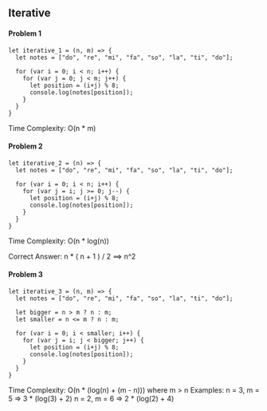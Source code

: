 ## Iterative

#### Problem 1
```
let iterative_1 = (n, m) => {
  let notes = ["do", "re", "mi", "fa", "so", "la", "ti", "do"];

  for (var i = 0; i < n; i++) {
    for (var j = 0; j < m; j++) {
      let position = (i+j) % 8;
      console.log(notes[position]);
    }
  }
}
```
Time Complexity: O(n * m)

#### Problem 2
```
let iterative_2 = (n) => {
  let notes = ["do", "re", "mi", "fa", "so", "la", "ti", "do"];

  for (var i = 0; i < n; i++) {
    for (var j = i; j >= 0; j--) {
      let position = (i+j) % 8;
      console.log(notes[position]);
    }
  }
}
```
Time Complexity: O(n * log(n))

Correct Answer: n * ( n + 1 ) / 2 ==> n^2

#### Problem 3
```
let iterative_3 = (n, m) => {
  let notes = ["do", "re", "mi", "fa", "so", "la", "ti", "do"];

  let bigger = n > m ? n : m;
  let smaller = n <= m ? n : m;

  for (var i = 0; i < smaller; i++) {
    for (var j = i; j < bigger; j++) {
      let position = (i+j) % 8;
      console.log(notes[position]);
    }
  }
}
```
Time Complexity: O(n * (log(n) + (m - n))) where m > n
Examples: n = 3, m = 5 => 3 * (log(3) + 2)
          n = 2, m = 6 => 2 * (log(2) + 4)
